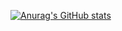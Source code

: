 [![Anurag's GitHub stats](https://github-readme-stats.vercel.app/api?username=xmartinsbr)](https://github.com/anuraghazra/github-readme-stats)






